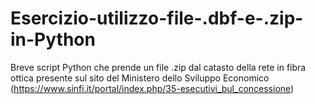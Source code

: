 # Esercizio-utilizzo-file-.dbf-e-.zip-in-Python
Breve script Python che prende un file .zip dal catasto della rete in fibra ottica presente sul sito del Ministero dello Sviluppo Economico (https://www.sinfi.it/portal/index.php/35-esecutivi_bul_concessione)
